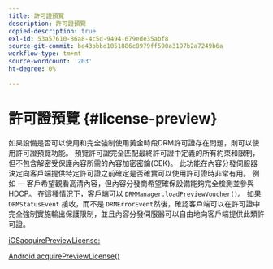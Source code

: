 ```yaml
---
title: 許可證預覽
description: 許可證預覽
copied-description: true
exl-id: 53a57610-86a8-4c5d-9494-679ede35abf8
source-git-commit: be43bbbd1051886c8979ff590a3197b2a7249b6a
workflow-type: tm+mt
source-wordcount: '203'
ht-degree: 0%

---
```


# 許可證預覽 {#license-preview}

如果設備是否可以使用和完全強制使用黃金時段DRM許可證存在問題，則可以使用許可證預覽功能。 預覽許可證完全匹配最終許可證中定義的所有約束和限制，但不包含解密受保護內容所需的內容加密密鑰(CEK)。 此功能在內容分發伺服器決定向客戶端提供特定許可證之前確定是否確實可以使用許可證時非常有用。 例如 — 客戶希望觀看高清內容，但內容分發商希望確保設備能夠完全檢測並參與HDCP。 在這種情況下，客戶端可以 `DRMManager.loadPreviewVoucher()`。 如果 `DRMStatusEvent` 接收，而不是 `DRMErrorEvent`然後，確認客戶端可以在許可證中完全強制實施輸出保護限制，並且內容分發伺服器可以自由地向客戶端提供此類許可證。

[iOSacquirePreviewLicense:](https://help.adobe.com/en_US/primetime/api/drm-apis/client/ios/interface_d_r_m_manager.html#a3baac603bdd8826624dbe97f9faaba10)

[Android acquirePreviewLicense()](https://help.adobe.com/en_US/primetime/api/drm-apis/client/android/com/adobe/ave/drm/DRMManager.html#acquirePreviewLicense(com.adobe.ave.drm.DRMMetadata,%20com.adobe.ave.drm.DRMOperationErrorCallback,%20com.adobe.ave.drm.DRMLicenseAcquiredCallback))
